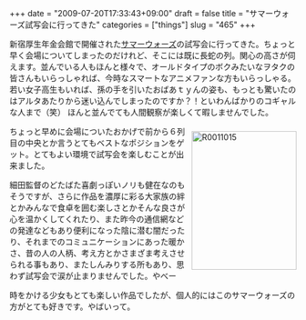 +++
date = "2009-07-20T17:33:43+09:00"
draft = false
title = "サマーウォーズ試写会に行ってきた"
categories = ["things"]
slug = "465"
+++

新宿厚生年金会館で開催された<a href="http://s-wars.jp/">サマーウォーズ</a>の試写会に行ってきた。ちょっと早く会場についてしまったのだけれど、そこには既に長蛇の列。関心の高さが伺えます。並んでいる人もほんと様々で、オールドタイプのボクみたいなヲタクの皆さんもいらっしゃれば、今時なスマートなアニメファンな方もいらっしゃる。若い女子高生もいれば、孫の手を引いたおばあｔｙんの姿も、もっとも驚いたのはアルタあたりから迷い込んでしまったのですか？！といわんばかりのコギャルな人まで（笑） ほんと並んでても人間観察が楽しくて暇しませんでした。

<a rel="lightbox" href="https://keruru.net/images/4fae0aa4a98b_F6EF/R0011015.jpg"><img style="border-bottom: 0px; border-left: 0px; margin: 10px 0px; display: inline; border-top: 0px; border-right: 0px" title="R0011015" src="https://keruru.net/images/4fae0aa4a98b_F6EF/R0011015_thumb.jpg" border="0" alt="R0011015" width="184" height="244" align="right" /></a>

ちょっと早めに会場についたおかげで前から６列目の中央とか言うとてもベストなポジションをゲット。とてもよい環境で試写会を楽しむことが出来ました。

細田監督のどたばた喜劇っぽいノリも健在なのもそうですが、さらに作品を濃厚に彩る大家族の絆とかみんなで食卓を囲む楽しさとかそんな良さが心を温かくしてくれたり、また昨今の通信網などの発達などもあり便利になった陰に潜む闇だったり、それまでのコミュニケーションにあった暖かさ、昔の人の人柄、考え方とかさまざま考えさせられる事もあり、またしんみりする所もあり、思わず試写会で涙が止まりませんでした。やべー

時をかける少女もとても楽しい作品でしたが、個人的にはこのサマーウォーズの方がとても好きです。やばいって。
